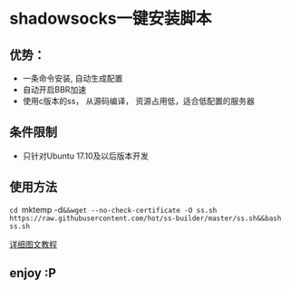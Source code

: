 # shadowsocks一键安装脚本

## 优势：
* 一条命令安装, 自动生成配置
* 自动开启BBR加速
* 使用c版本的ss， 从源码编译， 资源占用低，适合低配置的服务器

## 条件限制
* 只针对Ubuntu 17.10及以后版本开发

## 使用方法
`cd `mktemp -d`&&wget --no-check-certificate -O ss.sh https://raw.githubusercontent.com/hot/ss-builder/master/ss.sh&&bash ss.sh`

[详细图文教程](https://geekorz.com/post/10min-shadowsock/)

## enjoy :P


